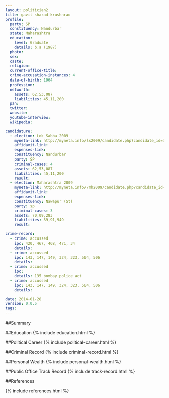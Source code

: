 ```yaml
---
layout: politician2
title: gavit sharad krushnrao
profile: 
  party: SP
  constituency: Nandurbar
  state: Maharashtra
  education: 
    level: Graduate
    details: b.a (1987)
  photo: 
  sex: 
  caste: 
  religion: 
  current-office-title: 
  crime-accusation-instances: 4
  date-of-birth: 1964
  profession: 
  networth: 
    assets: 62,53,087
    liabilities: 45,11,200
  pan: 
  twitter: 
  website: 
  youtube-interview: 
  wikipedia: 

candidature: 
  - election: Lok Sabha 2009
    myneta-link: http://myneta.info/ls2009/candidate.php?candidate_id=3438
    affidavit-link: 
    expenses-link: 
    constituency: Nandurbar 
    party: SP
    criminal-cases: 4
    assets: 62,53,087
    liabilities: 45,11,200
    result:  
  - election: Maharashtra 2009
    myneta-link: http://myneta.info//mh2009/candidate.php?candidate_id=447
    affidavit-link: 
    expenses-link: 
    constituency: Nawapur (St) 
    party: sp
    criminal-cases: 3
    assets: 70,09,283
    liabilities: 39,91,949
    result:  

crime-record: 
  - crime: accussed
    ipc: 420, 467, 468, 471, 34
    details:  
  - crime: accussed
    ipc: 143, 147, 149, 324, 323, 504, 506
    details:  
  - crime: accussed
    ipc: 
    details: 135 bombay police act 
  - crime: accussed
    ipc: 143, 147, 149, 324, 323, 504, 506
    details:  

date: 2014-01-28
version: 0.0.5
tags: 
---
```

##Summary


##Education
{% include education.html %}


##Political Career
{% include political-career.html %}


##Criminal Record
{% include criminal-record.html %}


##Personal Wealth
{% include personal-wealth.html %}


##Public Office Track Record
{% include track-record.html %}


##References


{% include references.html %}
